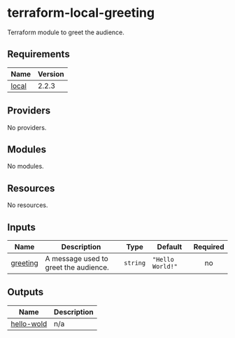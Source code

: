 # terraform-local-greeting

Terraform module to greet the audience.

## Requirements

| Name | Version |
|------|---------|
| <a name="requirement_local"></a> [local](#requirement\_local) | 2.2.3 |

## Providers

No providers.

## Modules

No modules.

## Resources

No resources.

## Inputs

| Name | Description | Type | Default | Required |
|------|-------------|------|---------|:--------:|
| <a name="input_greeting"></a> [greeting](#input\_greeting) | A message used to greet the audience. | `string` | `"Hello World!"` | no |

## Outputs

| Name | Description |
|------|-------------|
| <a name="output_hello-wold"></a> [hello-wold](#output\_hello-wold) | n/a |
